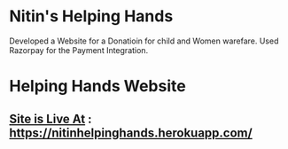 # Nitin's Helping Hands
Developed a Website for a Donatioin for child and Women warefare. Used Razorpay for the Payment Integration.

# Helping Hands Website

## [Site is Live At](https://nitinhelpinghands.herokuapp.com/) : <br/> https://nitinhelpinghands.herokuapp.com/
